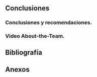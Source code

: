 ## Conclusiones
### Conclusiones y recomendaciones.
### Video About-the-Team.
## Bibliografía
## Anexos